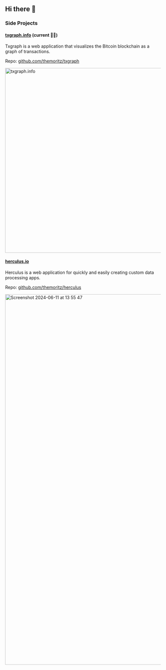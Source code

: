 ## Hi there 👋

### Side Projects

#### [txgraph.info](https://txgraph.info) (current 👷‍♂️)

Txgraph is a web application that visualizes the Bitcoin blockchain as a graph of transactions.

Repo: [github.com/themoritz/txgraph](https://github.com/themoritz/txgraph)

<img width="597" alt="txgraph.info" src="https://github.com/themoritz/themoritz/assets/3522732/3a0935b6-84ed-4380-9bdf-8ad97ce12ab8">

#### [herculus.io](https://www.herculus.io/)

Herculus is a web application for quickly and easily creating custom data processing apps.

Repo: [github.com/themoritz/herculus](https://github.com/themoritz/herculus)

<img width="1197" alt="Screenshot 2024-06-11 at 13 55 47" src="https://github.com/themoritz/themoritz/assets/3522732/65e4b456-8ff1-4f43-996d-5d47667135be">
